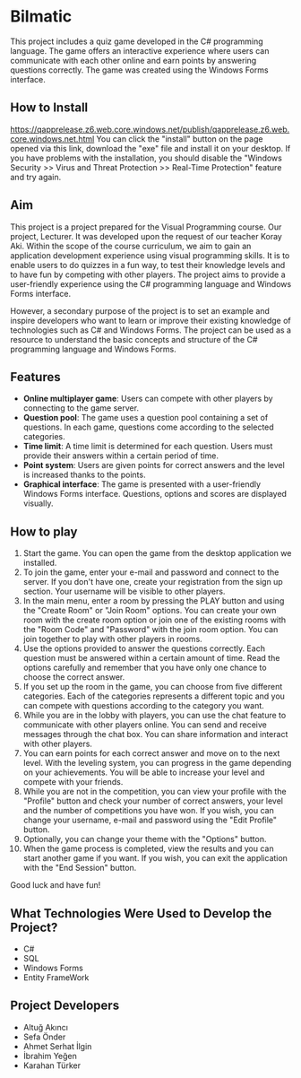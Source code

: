 # Bilmatic

This project includes a quiz game developed in the C# programming language. The game offers an interactive experience where users can communicate with each other online and earn points by answering questions correctly. The game was created using the Windows Forms interface.

## How to Install

https://qapprelease.z6.web.core.windows.net/publish/qapprelease.z6.web.core.windows.net.html
You can click the "install" button on the page opened via this link, download the "exe" file and install it on your desktop. If you have problems with the installation, you should disable the "Windows Security >> Virus and Threat Protection >> Real-Time Protection" feature and try again.



## Aim

This project is a project prepared for the Visual Programming course. Our project, Lecturer. It was developed upon the request of our teacher Koray Aki. Within the scope of the course curriculum, we aim to gain an application development experience using visual programming skills. It is to enable users to do quizzes in a fun way, to test their knowledge levels and to have fun by competing with other players. The project aims to provide a user-friendly experience using the C# programming language and Windows Forms interface.

However, a secondary purpose of the project is to set an example and inspire developers who want to learn or improve their existing knowledge of technologies such as C# and Windows Forms. The project can be used as a resource to understand the basic concepts and structure of the C# programming language and Windows Forms.



## Features

- **Online multiplayer game**: Users can compete with other players by connecting to the game server.
- **Question pool**: The game uses a question pool containing a set of questions. In each game, questions come according to the selected categories.
- **Time limit**: A time limit is determined for each question. Users must provide their answers within a certain period of time.
- **Point system**: Users are given points for correct answers and the level is increased thanks to the points.
- **Graphical interface**: The game is presented with a user-friendly Windows Forms interface. Questions, options and scores are displayed visually.


## How to play

1. Start the game. You can open the game from the desktop application we installed.
2. To join the game, enter your e-mail and password and connect to the server. If you don't have one, create your registration from the sign up section. Your username will be visible to other players.
3. In the main menu, enter a room by pressing the PLAY button and using the "Create Room" or "Join Room" options. You can create your own room with the create room option or join one of the existing rooms with the "Room Code" and "Password" with the join room option. You can join together to play with other players in rooms.
4. Use the options provided to answer the questions correctly. Each question must be answered within a certain amount of time. Read the options carefully and remember that you have only one chance to choose the correct answer.
5. If you set up the room in the game, you can choose from five different categories. Each of the categories represents a different topic and you can compete with questions according to the category you want.
6. While you are in the lobby with players, you can use the chat feature to communicate with other players online. You can send and receive messages through the chat box. You can share information and interact with other players.
7. You can earn points for each correct answer and move on to the next level. With the leveling system, you can progress in the game depending on your achievements. You will be able to increase your level and compete with your friends.
8. While you are not in the competition, you can view your profile with the "Profile" button and check your number of correct answers, your level and the number of competitions you have won. If you wish, you can change your username, e-mail and password using the "Edit Profile" button.
9. Optionally, you can change your theme with the "Options" button.
11. When the game process is completed, view the results and you can start another game if you want. If you wish, you can exit the application with the "End Session" button.

Good luck and have fun!


## What Technologies Were Used to Develop the Project?

* C#
* SQL
* Windows Forms
* Entity FrameWork


## Project Developers

- Altuğ Akıncı
- Sefa Önder
- Ahmet Serhat İlgin
- İbrahim Yeğen
- Karahan Türker

